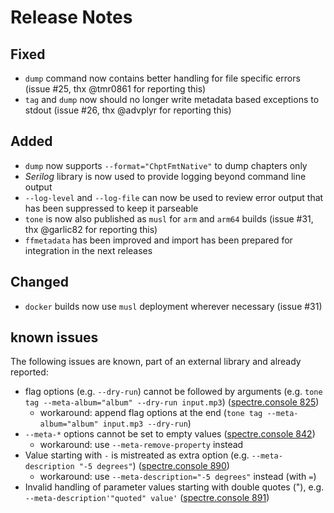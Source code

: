 # Release Notes

## Fixed

- `dump` command now contains better handling for file specific errors (issue #25, thx @tmr0861 for reporting this)
- `tag` and `dump` now should no longer write metadata based exceptions to stdout (issue #26, thx @advplyr for reporting this)

## Added

- `dump` now supports `--format="ChptFmtNative"` to dump chapters only
- *Serilog* library is now used to provide logging beyond command line output
- `--log-level` and `--log-file` can now be used to review error output that has been suppressed to keep it parseable
- `tone` is now also published as `musl` for `arm` and `arm64` builds (issue #31, thx @garlic82 for reporting this)
- `ffmetadata` has been improved and import has been prepared for integration in the next releases

## Changed

- `docker` builds now use `musl` deployment wherever necessary (issue #31)

## known issues

The following issues are known, part of an external library and already reported:

- flag options (e.g. `--dry-run`) cannot be followed by arguments (e.g. `tone tag --meta-album="album" --dry-run input.mp3`) ([spectre.console 825])
  - workaround: append flag options at the end (`tone tag --meta-album="album" input.mp3 --dry-run`)
- `--meta-*` options cannot be set to empty values ([spectre.console 842])
  - workaround: use `--meta-remove-property` instead
- Value starting with `-` is mistreated as extra option (e.g. `--meta-description "-5 degrees"`)  ([spectre.console 890])
  - workaround: use `--meta-description="-5 degrees"` instead (with `=`)
- Invalid handling of parameter values starting with double quotes ("), e.g. `--meta-description'"quoted" value'` ([spectre.console 891])

[spectre.console 825]: https://github.com/spectreconsole/spectre.console/issues/825
[spectre.console 842]: https://github.com/spectreconsole/spectre.console/issues/842
[spectre.console 890]: https://github.com/spectreconsole/spectre.console/issues/890
[spectre.console 891]: https://github.com/spectreconsole/spectre.console/issues/891

